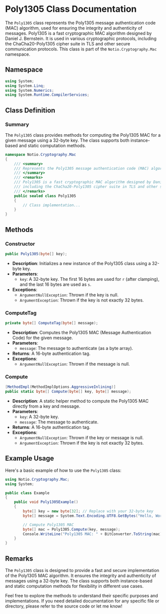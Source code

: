 # Poly1305 Class Documentation

The `Poly1305` class represents the Poly1305 message authentication code (MAC) algorithm, used for ensuring the integrity and authenticity of messages. Poly1305 is a fast cryptographic MAC algorithm designed by Daniel J. Bernstein. It is used in various cryptographic protocols, including the ChaCha20-Poly1305 cipher suite in TLS and other secure communication protocols. This class is part of the `Notio.Cryptography.Mac` namespace.

## Namespace

```csharp
using System;
using System.Linq;
using System.Numerics;
using System.Runtime.CompilerServices;
```

## Class Definition

### Summary

The `Poly1305` class provides methods for computing the Poly1305 MAC for a given message using a 32-byte key. The class supports both instance-based and static computation methods.

```csharp
namespace Notio.Cryptography.Mac
{
    /// <summary>
    /// Represents the Poly1305 message authentication code (MAC) algorithm, used for ensuring the integrity and authenticity of messages.
    /// </summary>
    /// <remarks>
    /// Poly1305 is a fast cryptographic MAC algorithm designed by Daniel J. Bernstein. It is used in various cryptographic protocols,
    /// including the ChaCha20-Poly1305 cipher suite in TLS and other secure communication protocols.
    /// </remarks>
    public sealed class Poly1305
    {
        // Class implementation...
    }
}
```

## Methods

### Constructor

```csharp
public Poly1305(byte[] key);
```

- **Description**: Initializes a new instance of the Poly1305 class using a 32-byte key.
- **Parameters**:
  - `key`: A 32-byte key. The first 16 bytes are used for `r` (after clamping), and the last 16 bytes are used as `s`.
- **Exceptions**:
  - `ArgumentNullException`: Thrown if the key is null.
  - `ArgumentException`: Thrown if the key is not exactly 32 bytes.

### ComputeTag

```csharp
private byte[] ComputeTag(byte[] message);
```

- **Description**: Computes the Poly1305 MAC (Message Authentication Code) for the given message.
- **Parameters**:
  - `message`: The message to authenticate (as a byte array).
- **Returns**: A 16-byte authentication tag.
- **Exceptions**:
  - `ArgumentNullException`: Thrown if the message is null.

### Compute

```csharp
[MethodImpl(MethodImplOptions.AggressiveInlining)]
public static byte[] Compute(byte[] key, byte[] message);
```

- **Description**: A static helper method to compute the Poly1305 MAC directly from a key and message.
- **Parameters**:
  - `key`: A 32-byte key.
  - `message`: The message to authenticate.
- **Returns**: A 16-byte authentication tag.
- **Exceptions**:
  - `ArgumentNullException`: Thrown if the key or message is null.
  - `ArgumentException`: Thrown if the key is not exactly 32 bytes.

## Example Usage

Here's a basic example of how to use the `Poly1305` class:

```csharp
using Notio.Cryptography.Mac;
using System;

public class Example
{
    public void Poly1305Example()
    {
        byte[] key = new byte[32]; // Replace with your 32-byte key
        byte[] message = System.Text.Encoding.UTF8.GetBytes("Hello, World!");

        // Compute Poly1305 MAC
        byte[] mac = Poly1305.Compute(key, message);
        Console.WriteLine("Poly1305 MAC: " + BitConverter.ToString(mac).Replace("-", "").ToLower());
    }
}
```

## Remarks

The `Poly1305` class is designed to provide a fast and secure implementation of the Poly1305 MAC algorithm. It ensures the integrity and authenticity of messages using a 32-byte key. The class supports both instance-based and static computation methods for flexibility in different use cases.

Feel free to explore the methods to understand their specific purposes and implementations. If you need detailed documentation for any specific file or directory, please refer to the source code or let me know!
